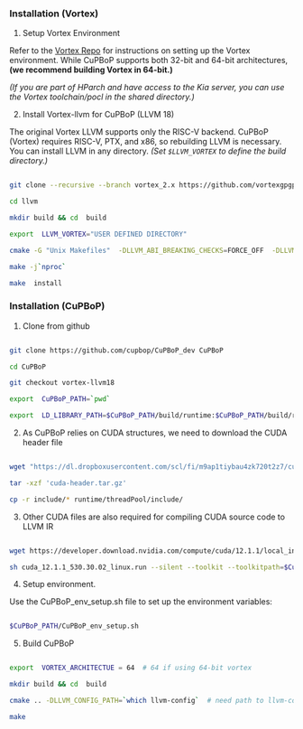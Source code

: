 ### Installation (Vortex)

  

1. Setup Vortex Environment

  

Refer to the [Vortex Repo](https://github.com/vortexgpgpu/vortex) for instructions on setting up the Vortex environment. While CuPBoP supports both 32-bit and 64-bit architectures, **(we recommend building Vortex in 64-bit.)**

*(If you are part of HParch and have access to the Kia server, you can use the Vortex toolchain/pocl in the shared directory.)*

  

2. Install Vortex-llvm for CuPBoP (LLVM 18)

  

The original Vortex LLVM supports only the RISC-V backend. CuPBoP (Vortex) requires RISC-V, PTX, and x86, so rebuilding LLVM is necessary. You can install LLVM in any directory. *(Set `$LLVM_VORTEX` to define the build directory.)*

```bash

git clone --recursive --branch vortex_2.x https://github.com/vortexgpgpu/llvm.git llvm-vortex-with-cuda

cd llvm

mkdir build && cd  build

export  LLVM_VORTEX="USER DEFINED DIRECTORY"

cmake -G "Unix Makefiles"  -DLLVM_ABI_BREAKING_CHECKS=FORCE_OFF  -DLLVM_INCLUDE_EXAMPLES=OFF  -DLLVM_INCLUDE_TESTS=OFF  -DCMAKE_BUILD_TYPE=Release  -DLLVM_ENABLE_PROJECTS="clang"  -DCMAKE_INSTALL_PREFIX=$LLVM_VORTEX  -DDEFAULT_SYSROOT=$RISCV_TOOLCHAIN_PATH/riscv32-unknown-elf  -DLLVM_DEFAULT_TARGET_TRIPLE="riscv32-unknown-elf"  -DLLVM_TARGETS_TO_BUILD="X86;RISCV;NVPTX"  ../llvm

make -j`nproc`

make  install

```

  

### Installation (CuPBoP)

  
  
  

1. Clone from github

  

```bash

git clone https://github.com/cupbop/CuPBoP_dev CuPBoP

cd CuPBoP

git checkout vortex-llvm18

export  CuPBoP_PATH=`pwd`

export  LD_LIBRARY_PATH=$CuPBoP_PATH/build/runtime:$CuPBoP_PATH/build/runtime/threadPool:$LD_LIBRARY_PATH

```

2. As CuPBoP relies on CUDA structures, we need to download the CUDA header file

  

```bash

wget "https://dl.dropboxusercontent.com/scl/fi/m9ap1tiybau4zk720t2z7/cuda-header.tar.gz?rlkey=zmdpst5l66t48ywrbtkj426nu&st=luao6zy7" -O cuda-header.tar.gz

tar -xzf 'cuda-header.tar.gz'

cp -r include/* runtime/threadPool/include/

```

  

3. Other CUDA files are also required for compiling CUDA source code to LLVM IR

  

```bash

wget https://developer.download.nvidia.com/compute/cuda/12.1.1/local_installers/cuda_12.1.1_530.30.02_linux.run

sh cuda_12.1.1_530.30.02_linux.run --silent --toolkit --toolkitpath=$CuPBoP_PATH/cuda-12.1

```

  

4. Setup environment.

  

Use the CuPBoP_env_setup.sh file to set up the environment variables:

```bash

$CuPBoP_PATH/CuPBoP_env_setup.sh

```

  

5. Build CuPBoP

  

```bash

export  VORTEX_ARCHITECTUE = 64  # 64 if using 64-bit vortex

mkdir build && cd  build

cmake .. -DLLVM_CONFIG_PATH=`which llvm-config`  # need path to llvm-config

make

```